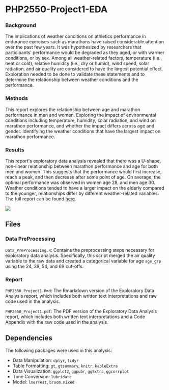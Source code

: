 # PHP2550-Project1-EDA

### Background

The implications of weather conditions on athletics performance in endurance exercises such as marathons have raised considerable attention over the past few years. It was hypothesized by researchers that participants’ performance would be degraded as they aged, or with warmer conditions, or by sex. Among all weather-related factors, temperature (i.e., heat or cold), relative humidity (i.e., dry or humid), wind speed, solar radiation, and air quality are considered to have the largest potential effect. Exploration needed to be done to validate these statements and to determine the relationship between weather conditions and the performance.

### Methods

This report explores the relationship between age and marathon performance in men and women. Exploring the impact of environmental conditions including temperature, humidity, solar radiation, and wind on marathon performance, and whether the impact differs across age and gender. Identifying the weather conditions that have the largest impact on marathon performance.

### Results

This report's exploratory data analysis revealed that there was a U-shape, non-linear relationship between marathon performance and age for both men and women. This suggests that the performance would first increase, reach a peak, and then decrease after some point of age. On average, the optimal performance was observed in women age 28, and men age 30. Weather conditions tended to have a larger impact on the elderly compared to the younger, relationships differ by different weather-related variables. The full report can be found [here](Report/PHP2550_Project1.pdf).

![](Images/Age.png)

## Files
### Data PreProcessing
`Data_PreProcessing.R`: Contains the preprocessing steps necessary for exploratory data analysis. Specifically, this script merged the air quality variable to the raw data and created a categorical variable for age `age_grp` using the 24, 39, 54, and 69 cut-offs. 

### Report
`PHP2550_Project1.Rmd`: The Rmarkdown version of the Exploratory Data Analysis report, which includes both written text interpretations and raw code used in the analysis. 

`PHP2550_Project1.pdf`: The PDF version of the Exploratory Data Analysis report, which includes both written text interpretations and a Code Appendix with the raw code used in the analysis. 


## Dependencies

The following packages were used in this analysis: 

 - Data Manipulation: `dplyr`, `tidyr`
 - Table Formatting: `gt`, `gtsummary`, `knitr`, `kableExtra`
 - Data Visualization: `ggplot2`, `ggpubr`, `ggExtra`, `ggcorrplot`
 - Time Conversion: `lubridate`
 - Model: `lmerTest`, `broom.mixed`
 
